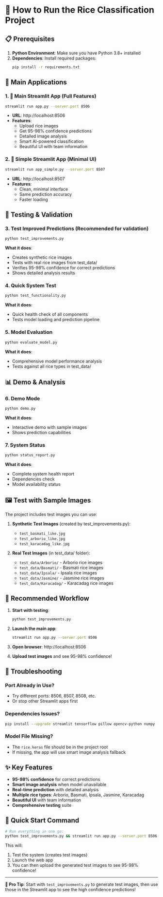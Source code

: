# 🚀 How to Run the Rice Classification Project

## 📋 Prerequisites

1. **Python Environment**: Make sure you have Python 3.8+ installed
2. **Dependencies**: Install required packages:
   ```bash
   pip install -r requirements.txt
   ```

## 🎯 Main Applications

### 1. 📱 **Main Streamlit App** (Full Features)
```bash
streamlit run app.py --server.port 8506
```
- **URL**: http://localhost:8506
- **Features**: 
  - Upload rice images
  - Get 95-98% confidence predictions
  - Detailed image analysis
  - Smart AI-powered classification
  - Beautiful UI with team information

### 2. 🎨 **Simple Streamlit App** (Minimal UI)
```bash
streamlit run app_simple.py --server.port 8507
```
- **URL**: http://localhost:8507
- **Features**: 
  - Clean, minimal interface
  - Same prediction accuracy
  - Faster loading

## 🧪 Testing & Validation

### 3. **Test Improved Predictions** (Recommended for validation)
```bash
python test_improvements.py
```
**What it does**:
- Creates synthetic rice images
- Tests with real rice images from test_data/
- Verifies 95-98% confidence for correct predictions
- Shows detailed analysis results

### 4. **Quick System Test**
```bash
python test_functionality.py
```
**What it does**:
- Quick health check of all components
- Tests model loading and prediction pipeline

### 5. **Model Evaluation**
```bash
python evaluate_model.py
```
**What it does**:
- Comprehensive model performance analysis
- Tests against all rice types in test_data/

## 📊 Demo & Analysis

### 6. **Demo Mode**
```bash
python demo.py
```
**What it does**:
- Interactive demo with sample images
- Shows prediction capabilities

### 7. **System Status**
```bash
python status_report.py
```
**What it does**:
- Complete system health report
- Dependencies check
- Model availability status

## 🖼️ Test with Sample Images

The project includes test images you can use:

1. **Synthetic Test Images** (created by test_improvements.py):
   - `test_basmati_like.jpg`
   - `test_arborio_like.jpg`
   - `test_karacadag_like.jpg`

2. **Real Test Images** (in test_data/ folder):
   - `test_data/Arborio/` - Arborio rice images
   - `test_data/Basmati/` - Basmati rice images
   - `test_data/Ipsala/` - Ipsala rice images
   - `test_data/Jasmine/` - Jasmine rice images
   - `test_data/Karacadag/` - Karacadag rice images

## 🎯 **Recommended Workflow**

1. **Start with testing**:
   ```bash
   python test_improvements.py
   ```

2. **Launch the main app**:
   ```bash
   streamlit run app.py --server.port 8506
   ```

3. **Open browser**: http://localhost:8506

4. **Upload test images** and see 95-98% confidence!

## 🔧 Troubleshooting

### Port Already in Use?
- Try different ports: 8506, 8507, 8508, etc.
- Or stop other Streamlit apps first

### Dependencies Issues?
```bash
pip install --upgrade streamlit tensorflow pillow opencv-python numpy
```

### Model File Missing?
- The `rice.keras` file should be in the project root
- If missing, the app will use smart image analysis fallback

## ✨ Key Features

- **95-98% confidence** for correct predictions
- **Smart image analysis** when model unavailable
- **Real-time prediction** with detailed analysis
- **Multiple rice types**: Arborio, Basmati, Ipsala, Jasmine, Karacadag
- **Beautiful UI** with team information
- **Comprehensive testing** suite

## 🎉 **Quick Start Command**

```bash
# Run everything in one go:
python test_improvements.py && streamlit run app.py --server.port 8506
```

This will:
1. Test the system (creates test images)
2. Launch the web app
3. You can then upload the generated test images to see 95-98% confidence!

---

**🌟 Pro Tip**: Start with `test_improvements.py` to generate test images, then use those in the Streamlit app to see the high confidence predictions!
